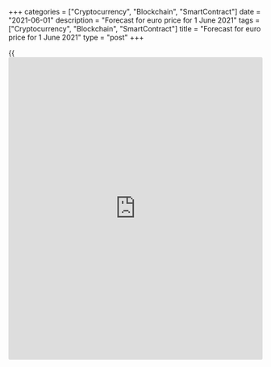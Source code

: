 +++
categories = ["Cryptocurrency", "Blockchain", "SmartContract"]
date = "2021-06-01"
description = "Forecast for euro price for 1 June 2021"
tags = ["Cryptocurrency", "Blockchain", "SmartContract"]
title = "Forecast for euro price for 1 June 2021"
type = "post"
+++

{{<iframe id="large-banner" src="https://www.bounty.group/#slide=21.0" width="100%" height="600" scrolling="no" style="border: 0px solid rgb(216, 221, 230); border-radius: 3px;">}}

2021-06-01

2021-06-01

Euro misses tourism. Forecast as of 01.06.2021Dmitri Demidenko

It's always easier to deal with underestimation than overestimation.
Spain and other countries in South Europe may need less time to get back
to pre-pandemic levels as demand for tourist services is growing. Isn't
it a good reason to buy the [EURUSD][1]? Let’s check it out and make a
trading plan.

## Quarterly fundamental forecast for euro

Even though the Executive Board teems with doves, it will become harder
for the ECB to avoid talks about tapering the emergency bond-buying
program amid rising inflation. Germany's boost of consumer prices from
2.1% to 2.4% in May will allow hawks to start discussions about scaling
back financial support, and also because the Bundesbank thinks the CPI
may go up to 4% this year. A rumored split within the Executive Board
inspired the EURUSD bulls to start a new attack ahead of the meeting on
10 June.

The ECB is very likely to echo the Fed's opinion, saying that the
inflation boost is temporary. Still, the heterogeneity of the eurozone's
economy offers more chances to discuss PEPP's further destiny. The more
so as a CPI boost was registered in Spain and Italy as well. In Germany,
the main factor in CPI growth was a 7% increase in tourist service
prices, which will continue growing after the lockdown is gradually
lifted as the Germans are missing travel.

### Inflation rates in Germany, Italy, and France



 _Source: Bloomberg._

Interestingly, the Organisation for Economic Co-operation and
Development (OECD), which upgraded a forecast for global GDP growth from
5.6% to 5.8% in 2021 and from 4% to 4.4% in 2022, believes that tourism-
dependent economies will be the slowest to return to pre-pandemic
levels. According to the OECD, to do that, the US will need 18 months
and Spain -- nearly three years. I think the OECD underestimates the
psychological factor. People got so thirsty for traveling that they are
ready to spend no matter how much money. So, the prices of German tour
operators' services accelerate German inflation.

If that's true, southern European economies will rise faster than
expected, and that's a significant advantage of the [EURUSD][1] bulls.
It's always easier to deal with underestimation than overestimation.
Even more so because the OECD predicts the eurozone's GDP will grow
faster (+4.4%) than its US peer (+3.6%) in 2022. A downgrade from 4% for
the latter was another factor in the [EURUSD][1]'s growth at the end of
spring.

### Change in OECD’s forecasts



 _Source: Bloomberg._

The euro closed in the green zone against the USD for two months in a
row, and it's hard to imagine what may reverse the uptrend in the
euro/dollar. For that to happen, bond yields have to grow faster than in
March and exceed the pace of European rates growth, and US stock indexes
have to drop. Such a scenario doesn't look plausible amid the global
economy's fast recovery and the Fed's passive contemplation.

### Quarterly trading plan for the [EURUSD][1]

Strong US labor market statistics may delay the [EURUSD][1]'s reaching
the previous [targets at 1.24 and 1.255][2], but not cancel them. Even
if the Fed starts QE taper talks and Jerome Powell makes a statement at
Jackson Hole, the Central bank won't leave the bond market. In such
circumstances, buying the euro on pullbacks looks reasonable.



## Price chart of EURUSD in real time mode

The content of this article reflects the author’s opinion and does not
necessarily reflect the official position of LiteForex. The material
published on this page is provided for informational purposes only and
should not be considered as the provision of investment advice for the
purposes of Directive 2004/39/EC.

Rate this article:

{{value}}

( {{count}} {{title}} )

   1. my.liteforex.com/trading/chart?symbol=EURUSD&returnUrl=true
   2. lite.forex/blog/analysts-opinions/dollar-is-scared-by-printing-press-forecast-as-of-26052021/